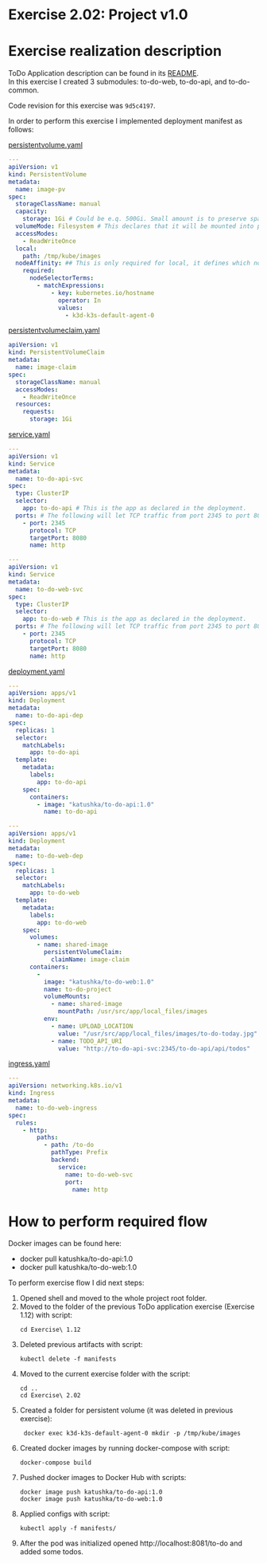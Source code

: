 # Exercise 2.02: Project v1.0

# Exercise realization description

ToDo Application description can be found in its [README](../to-do-project/README.md).  
In this exercise I created 3 submodules: to-do-web, to-do-api, and to-do-common.

Code revision for this exercise was `9d5c4197`.

In order to perform this exercise I implemented deployment manifest as follows:

[persistentvolume.yaml](./manifests/0.persistentvolume.yaml)
```yaml
---
apiVersion: v1
kind: PersistentVolume
metadata:
  name: image-pv
spec:
  storageClassName: manual
  capacity:
    storage: 1Gi # Could be e.q. 500Gi. Small amount is to preserve space when testing locally
  volumeMode: Filesystem # This declares that it will be mounted into pods as a directory
  accessModes:
    - ReadWriteOnce
  local:
    path: /tmp/kube/images
  nodeAffinity: ## This is only required for local, it defines which nodes can access it
    required:
      nodeSelectorTerms:
        - matchExpressions:
            - key: kubernetes.io/hostname
              operator: In
              values:
                - k3d-k3s-default-agent-0

```
[persistentvolumeclaim.yaml](./manifests/1.persistentvolumeclaim.yaml)
```yaml
apiVersion: v1
kind: PersistentVolumeClaim
metadata:
  name: image-claim
spec:
  storageClassName: manual
  accessModes:
    - ReadWriteOnce
  resources:
    requests:
      storage: 1Gi
```
[service.yaml](./manifests/2.service.yaml)
```yaml
---
apiVersion: v1
kind: Service
metadata:
  name: to-do-api-svc
spec:
  type: ClusterIP
  selector:
    app: to-do-api # This is the app as declared in the deployment.
  ports: # The following will let TCP traffic from port 2345 to port 8080.
    - port: 2345
      protocol: TCP
      targetPort: 8080
      name: http

---
apiVersion: v1
kind: Service
metadata:
  name: to-do-web-svc
spec:
  type: ClusterIP
  selector:
    app: to-do-web # This is the app as declared in the deployment.
  ports: # The following will let TCP traffic from port 2345 to port 8080.
    - port: 2345
      protocol: TCP
      targetPort: 8080
      name: http

```
[deployment.yaml](./manifests/3.deployment.yaml)
```yaml
---
apiVersion: apps/v1
kind: Deployment
metadata:
  name: to-do-api-dep
spec:
  replicas: 1
  selector:
    matchLabels:
      app: to-do-api
  template:
    metadata:
      labels:
        app: to-do-api
    spec:
      containers:
        - image: "katushka/to-do-api:1.0"
          name: to-do-api

---
apiVersion: apps/v1
kind: Deployment
metadata:
  name: to-do-web-dep
spec:
  replicas: 1
  selector:
    matchLabels:
      app: to-do-web
  template:
    metadata:
      labels:
        app: to-do-web
    spec:
      volumes:
        - name: shared-image
          persistentVolumeClaim:
            claimName: image-claim
      containers:
        -
          image: "katushka/to-do-web:1.0"
          name: to-do-project
          volumeMounts:
            - name: shared-image
              mountPath: /usr/src/app/local_files/images
          env:
            - name: UPLOAD_LOCATION
              value: "/usr/src/app/local_files/images/to-do-today.jpg"
            - name: TODO_API_URI
              value: "http://to-do-api-svc:2345/to-do-api/api/todos"

```
[ingress.yaml](./manifests/4.ingress.yaml)
```yaml
---
apiVersion: networking.k8s.io/v1
kind: Ingress
metadata:
  name: to-do-web-ingress
spec:
  rules:
    - http:
        paths:
          - path: /to-do
            pathType: Prefix
            backend:
              service:
                name: to-do-web-svc
                port:
                  name: http

```
# How to perform required flow

Docker images can be found here:
- docker pull katushka/to-do-api:1.0
- docker pull katushka/to-do-web:1.0

To perform exercise flow I did next steps:

1. Opened shell and moved to the whole project root folder.  
2. Moved to the folder of the previous ToDo application exercise (Exercise 1.12) with script:
    ```shell
    cd Exercise\ 1.12
    ```
3. Deleted previous artifacts with script:
    ```shell
    kubectl delete -f manifests
    ```
4. Moved to the current exercise folder with the script:
    ```shell
    cd ..
    cd Exercise\ 2.02
    ```
5. Created a folder for persistent volume (it was deleted in previous exercise):
   ```shell
    docker exec k3d-k3s-default-agent-0 mkdir -p /tmp/kube/images
   ```
6. Created docker images by running docker-compose with script:
    ```shell
    docker-compose build
    ```
7. Pushed docker images to Docker Hub with scripts:
    ```shell
    docker image push katushka/to-do-api:1.0
    docker image push katushka/to-do-web:1.0
    ```
8. Applied configs with script:
    ```shell
    kubectl apply -f manifests/
    ```  
9. After the pod was initialized opened http://localhost:8081/to-do and added some todos.
